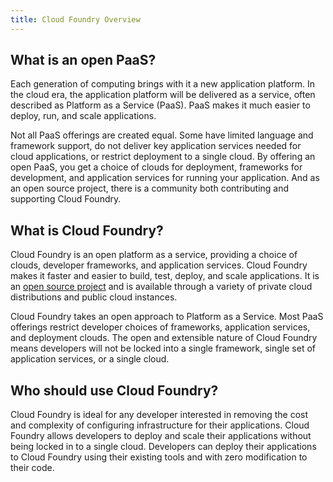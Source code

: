 ```yaml
---
title: Cloud Foundry Overview
---
```


## What is an open PaaS?

Each generation of computing brings with it a new application platform. In the cloud era, the application platform will be delivered as a service, often described as Platform as a Service (PaaS). PaaS makes it much easier to deploy, run, and scale applications.

Not all PaaS offerings are created equal. Some have limited language and framework support, do not deliver key application services needed for cloud applications, or restrict deployment to a single cloud. By offering an open PaaS, you get a choice of clouds for deployment, frameworks for development, and application services for running your application. And as an open source project, there is a community both contributing and supporting Cloud Foundry.

## What is Cloud Foundry?

Cloud Foundry is an open platform as a service, providing a choice of clouds, developer frameworks, and application services. Cloud Foundry makes it faster and easier to build, test, deploy, and scale applications. It is an [open source project](https://github.com/cloudfoundry) and is available through a variety of private cloud distributions and public cloud instances.

Cloud Foundry takes an open approach to Platform as a Service. Most PaaS offerings restrict developer choices of frameworks, application services, and deployment clouds. The open and extensible nature of Cloud Foundry means developers will not be locked into a single framework, single set of application services, or a single cloud.

## Who should use Cloud Foundry?

Cloud Foundry is ideal for any developer interested in removing the cost and complexity of configuring infrastructure for their applications. Cloud Foundry allows developers to deploy and scale their applications without being locked in to a single cloud. Developers can deploy their applications to Cloud Foundry using their existing tools and with zero modification to their code.

